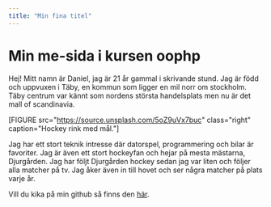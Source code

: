 ```yaml
---
title: "Min fina titel"
---
```

Min me-sida i kursen oophp
=========================

Hej! Mitt namn är Daniel, jag är 21 år gammal i skrivande stund. Jag är född och uppvuxen i Täby, en kommun som ligger en mil norr om stockholm. Täby centrum var kännt som nordens största handelsplats men nu är det mall of scandinavia.

[FIGURE src="https://source.unsplash.com/5oZ9uVx7buc" class="right" caption="Hockey rink med mål."]

Jag har ett stort teknik intresse där datorspel, programmering och bilar är favoriter. Jag är även ett stort hockeyfan och hejar på mesta mästarna, Djurgården. Jag har följt Djurgården hockey sedan jag var liten och följer alla matcher på tv. Jag åker även in till hovet och ser några matcher på plats varje år.

Vill du kika på min github så finns den [här](https://github.com/Danne97/oophp).

